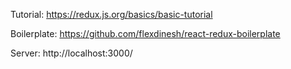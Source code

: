 Tutorial: https://redux.js.org/basics/basic-tutorial

Boilerplate: https://github.com/flexdinesh/react-redux-boilerplate

Server: http://localhost:3000/
